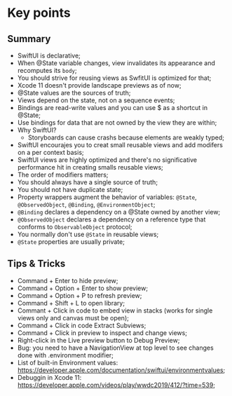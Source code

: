 # Key points

## Summary
- SwiftUI is declarative;
- When @State variable changes, view invalidates its appearance and recomputes its `body`;
- You should strive for reusing views as SwfitUI is optimized for that;
- Xcode 11 doesn't provide landscape previews as of now;
- @State values are the sources of truth;
- Views depend on the state, not on a sequence events;
- Bindings are read-write values and you can use $ as a shortcut in @State;
- Use bindings for data that are not owned by the view they are within;
- Why SwiftUI?
    - Storyboards can cause crashs because elements are weakly typed;
- SwiftUI encourajes you to creat small reusable views and add modifers on a per context basis;
- SwiftUI views are highly optimized and there's no significative performance hit in creating smalls reusable views;
- The order of modifiers matters;
- You should always have a single source of truth;
- You should not have duplicate state;
- Property wrappers augment the behavior of variables: `@State`, `@ObservedObject`, `@Binding`, `@EnvironmentObject`;
- `@Binding` declares a dependency on a @State owned by another view;
- `@ObservedObject` declares a dependency on a reference type that conforms to `ObservableObject` protocol;
- You normally don't use `@State` in reusable views;
- `@State` properties are usually private;



## Tips & Tricks
- Command + Enter to hide preview;
- Command + Option + Enter to show preview;
- Command + Option + P to refresh preview;
- Command + Shift + L to open library;
- Commant + Click in code to embed view in stacks (works for single views only and canvas must be open);
- Command + Click in code Extract Subviews;
- Command + Click in preview to inspect and change views;
- Right-click in the Live preview button to Debug Preview;
- Bug: you need to have a NavigationView at top level to see changes done with .environment modifier;
- List of built-in Environment values: https://developer.apple.com/documentation/swiftui/environmentvalues;
- Debuggin in Xcode 11: https://developer.apple.com/videos/play/wwdc2019/412/?time=539;

